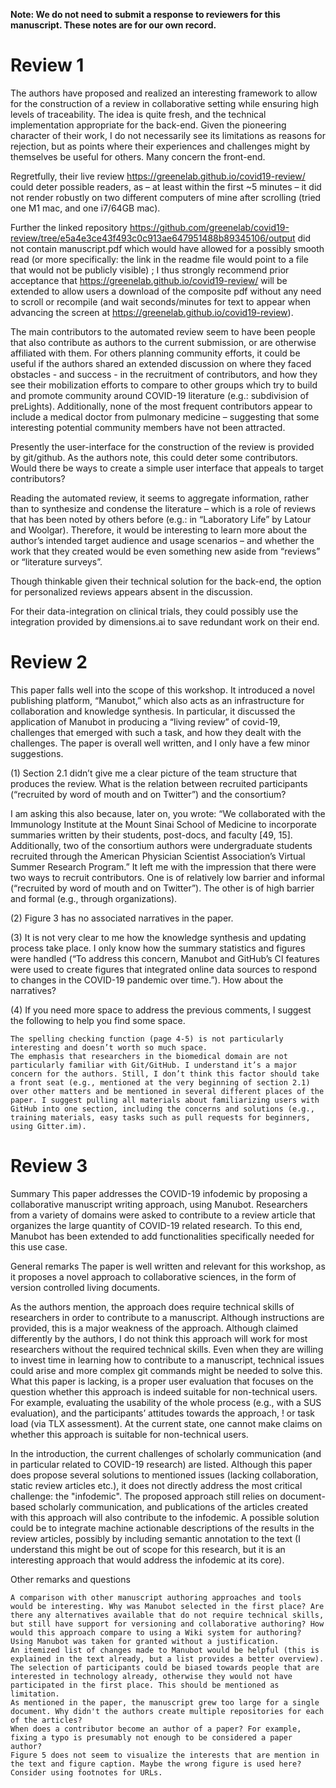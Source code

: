 **Note: We do not need to submit a response to reviewers for this manuscript.
These notes are for our own record.**

# Review 1

The authors have proposed and realized an interesting framework to allow for the construction of a review in collaborative setting while ensuring high levels of traceability. The idea is quite fresh, and the technical implementation appropriate for the back-end. Given the pioneering character of their work, I do not necessarily see its limitations as reasons for rejection, but as points where their experiences and challenges might by themselves be useful for others. Many concern the front-end.

Regretfully, their live review https://greenelab.github.io/covid19-review/ could deter possible readers, as – at least within the first ~5 minutes – it did not render robustly on two different computers of mine after scrolling (tried one M1 mac, and one i7/64GB mac).

Further the linked repository https://github.com/greenelab/covid19-review/tree/e5a4e3ce43f493c0c913ae647951488b89345106/output did not contain manuscript.pdf which would have allowed for a possibly smooth read (or more specifically: the link in the readme file would point to a file that would not be publicly visible) ; I thus strongly recommend prior acceptance that https://greenelab.github.io/covid19-review/ will be extended to allow users a download of the composite pdf without any need to scroll or recompile (and wait seconds/minutes for text to appear when advancing the screen at https://greenelab.github.io/covid19-review).

The main contributors to the automated review seem to have been people that also contribute as authors to the current submission, or are otherwise affiliated with them. For others planning community efforts, it could be useful if the authors shared an extended discussion on where they faced obstacles - and success - in the recruitment of contributors, and how they see their mobilization efforts to compare to other groups which try to build and promote community around COVID-19 literature (e.g.: subdivision of preLights). Additionally, none of the most frequent contributors appear to include a medical doctor from pulmonary medicine – suggesting that some interesting potential community members have not been attracted.

Presently the user-interface for the construction of the review is provided by git/github. As the authors note, this could deter some contributors. Would there be ways to create a simple user interface that appeals to target contributors?

Reading the automated review, it seems to aggregate information, rather than to synthesize and condense the literature – which is a role of reviews that has been noted by others before (e.g.: in “Laboratory Life” by Latour and Woolgar). Therefore, it would be interesting to learn more about the author’s intended target audience and usage scenarios – and whether the work that they created would be even something new aside from “reviews” or “literature surveys”.

Though thinkable given their technical solution for the back-end, the option for personalized reviews appears absent in the discussion.

For their data-integration on clinical trials, they could possibly use the integration provided by dimensions.ai to save redundant work on their end.

# Review 2

This paper falls well into the scope of this workshop. It introduced a novel publishing platform, “Manubot,” which also acts as an infrastructure for collaboration and knowledge synthesis. In particular, it discussed the application of Manubot in producing a “living review” of covid-19, challenges that emerged with such a task, and how they dealt with the challenges. The paper is overall well written, and I only have a few minor suggestions.

(1) Section 2.1 didn’t give me a clear picture of the team structure that produces the review. What is the relation between recruited participants (“recruited by word of mouth and on Twitter”) and the consortium?

I am asking this also because, later on, you wrote: “We collaborated with the Immunology Institute at the Mount Sinai School of Medicine to incorporate summaries written by their students, post-docs, and faculty [49, 15]. Additionally, two of the consortium authors were undergraduate students recruited through the American Physician Scientist Association’s Virtual Summer Research Program.” It left me with the impression that there were two ways to recruit contributors. One is of relatively low barrier and informal (“recruited by word of mouth and on Twitter”). The other is of high barrier and formal (e.g., through organizations).

(2) Figure 3 has no associated narratives in the paper.

(3) It is not very clear to me how the knowledge synthesis and updating process take place. I only know how the summary statistics and figures were handled (“To address this concern, Manubot and GitHub’s CI features were used to create figures that integrated online data sources to respond to changes in the COVID-19 pandemic over time.”). How about the narratives?

(4) If you need more space to address the previous comments, I suggest the following to help you find some space.

    The spelling checking function (page 4-5) is not particularly interesting and doesn’t worth so much space.
    The emphasis that researchers in the biomedical domain are not particularly familiar with Git/GitHub. I understand it’s a major concern for the authors. Still, I don’t think this factor should take a front seat (e.g., mentioned at the very beginning of section 2.1) over other matters and be mentioned in several different places of the paper. I suggest pulling all materials about familiarizing users with GitHub into one section, including the concerns and solutions (e.g., training materials, easy tasks such as pull requests for beginners, using Gitter.im).

# Review 3

Summary
This paper addresses the COVID-19 infodemic by proposing a collaborative manuscript writing approach, using Manubot. Researchers from a variety of domains were asked to contribute to a review article that organizes the large quantity of COVID-19 related research. To this end, Manubot has been extended to add functionalities specifically needed for this use case.

General remarks
The paper is well written and relevant for this workshop, as it proposes a novel approach to collaborative sciences, in the form of version controlled living documents.

As the authors mention, the approach does require technical skills of researchers in order to contribute to a manuscript. Although instructions are provided, this is a major weakness of the approach. Although claimed differently by the authors, I do not think this approach will work for most researchers without the required technical skills. Even when they are willing to invest time in learning how to contribute to a manuscript, technical issues could arise and more complex git commands might be needed to solve this. What this paper is lacking, is a proper user evaluation that focuses on the question whether this approach is indeed suitable for non-technical users. For example, evaluating the usability of the whole process (e.g., with a SUS evaluation), and the participants’ attitudes towards the approach, !
or task load (via TLX assessment). At the current state, one cannot make claims on whether this approach is suitable for non-technical users.

In the introduction, the current challenges of scholarly communication (and in particular related to COVID-19 research) are listed. Although this paper does propose several solutions to mentioned issues (lacking collaboration, static review articles etc.), it does not directly address the most critical challenge: the "infodemic". The proposed approach still relies on document-based scholarly communication, and publications of the articles created with this approach will also contribute to the infodemic. A possible solution could be to integrate machine actionable descriptions of the results in the review articles, possibly by including semantic annotation to the text (I understand this might be out of scope for this research, but it is an interesting approach that would address the infodemic at its core).

Other remarks and questions

    A comparison with other manuscript authoring approaches and tools would be interesting. Why was Manubot selected in the first place? Are there any alternatives available that do not require technical skills, but still have support for versioning and collaborative authoring? How would this approach compare to using a Wiki system for authoring? Using Manubot was taken for granted without a justification.
    An itemized list of changes made to Manubot would be helpful (this is explained in the text already, but a list provides a better overview).
    The selection of participants could be biased towards people that are interested in technology already, otherwise they would not have participated in the first place. This should be mentioned as limitation.
    As mentioned in the paper, the manuscript grew too large for a single document. Why didn't the authors create multiple repositories for each of the articles?
    When does a contributor become an author of a paper? For example, fixing a typo is presumably not enough to be considered a paper author?
    Figure 5 does not seem to visualize the interests that are mention in the text and figure caption. Maybe the wrong figure is used here?
    Consider using footnotes for URLs.

